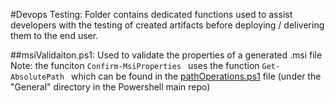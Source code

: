 #Devops Testing:
Folder contains dedicated functions used to assist developers with the testing of created artifacts before deploying / delivering them to the end user.

##msiValidaiton.ps1:
Used to validate the properties of a generated .msi file 
Note: the funciton ```Confirm-MsiProperties ``` uses the function ```Get-AbsolutePath ``` which can be found in the [pathOperations.ps1](https://github.com/Ido-Saroka/Powershell/blob/main/General/pathOperations.ps1) file (under the "General" directory in the Powershell main repo)
